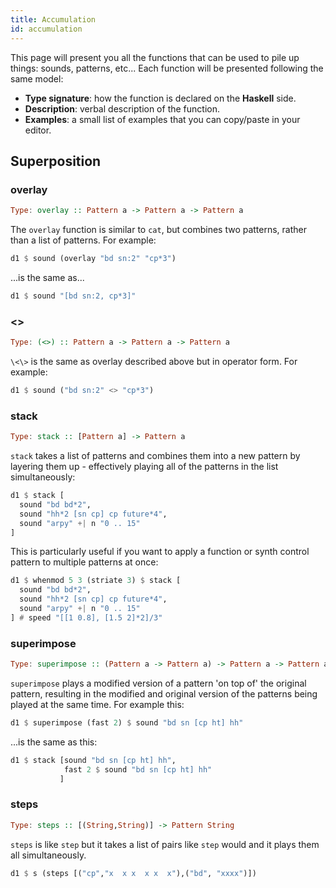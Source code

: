 ```yaml
---
title: Accumulation
id: accumulation
---
```


This page will present you all the functions that can be used to pile up things: sounds, patterns, etc... Each function will be presented following the same model:

* **Type signature**: how the function is declared on the **Haskell** side.
* **Description**: verbal description of the function.
* **Examples**: a small list of examples that you can copy/paste in your editor.

## Superposition
### overlay

```haskell
Type: overlay :: Pattern a -> Pattern a -> Pattern a
```

The `overlay` function is similar to `cat`, but combines two patterns, rather than a list of patterns. For example:

```haskell
d1 $ sound (overlay "bd sn:2" "cp*3")
```

...is the same as...

```haskell
d1 $ sound "[bd sn:2, cp*3]"
```

### \<\>

```haskell
Type: (<>) :: Pattern a -> Pattern a -> Pattern a
```

`\<\>` is the same as overlay described above but in operator form. For example:

```haskell
d1 $ sound ("bd sn:2" <> "cp*3")
```

### stack

```haskell
Type: stack :: [Pattern a] -> Pattern a
```

`stack` takes a list of patterns and combines them into a new pattern by layering them up - effectively playing all of the patterns in the list simultaneously:

```haskell
d1 $ stack [ 
  sound "bd bd*2", 
  sound "hh*2 [sn cp] cp future*4", 
  sound "arpy" +| n "0 .. 15"
]
```

This is particularly useful if you want to apply a function or synth control pattern to multiple patterns at once:

```haskell
d1 $ whenmod 5 3 (striate 3) $ stack [ 
  sound "bd bd*2", 
  sound "hh*2 [sn cp] cp future*4", 
  sound "arpy" +| n "0 .. 15"
] # speed "[[1 0.8], [1.5 2]*2]/3"
```

### superimpose

```haskell
Type: superimpose :: (Pattern a -> Pattern a) -> Pattern a -> Pattern a
```

`superimpose` plays a modified version of a pattern 'on top of' the original pattern, resulting in the modified and original version of the patterns being played at the same time. For example this:

```haskell
d1 $ superimpose (fast 2) $ sound "bd sn [cp ht] hh"
```

...is the same as this:

```haskell
d1 $ stack [sound "bd sn [cp ht] hh",
            fast 2 $ sound "bd sn [cp ht] hh"
           ]
```

### steps

```haskell
Type: steps :: [(String,String)] -> Pattern String
```
`steps` is like `step` but it takes a list of pairs like `step` would and it plays them all simultaneously.

```haskell
d1 $ s (steps [("cp","x  x x  x x  x"),("bd", "xxxx")])
```
